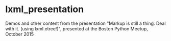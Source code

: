 # lxml_presentation
Demos and other content from the presentation "Markup is still a thing. Deal with it. (using lxml.etree!)", presented at the Boston Python Meetup, October 2015
